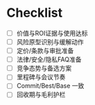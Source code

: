 # Checklist

- [ ] 价值与ROI证据与使用达标
- [ ] 风险原型识别与缓解动作
- [ ] 定价/条款与审批准备
- [ ] 法律/安全/隐私FAQ准备
- [ ] 竞争态势与备选方案
- [ ] 里程碑与会议节奏
- [ ] Commit/Best/Base 一致
- [ ] 回收期与毛利护栏
